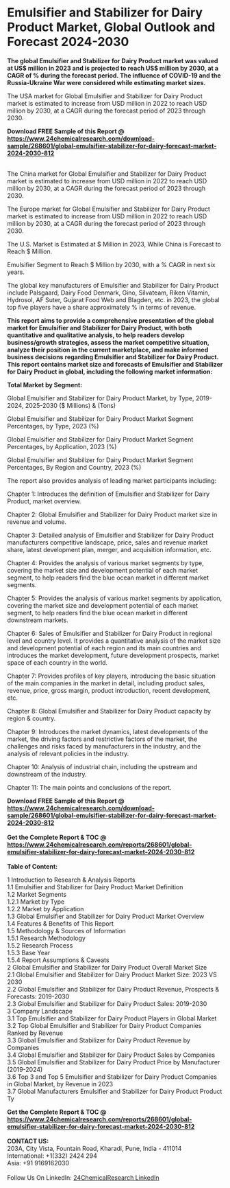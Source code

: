 <h1>Emulsifier and Stabilizer for Dairy Product Market, Global Outlook and Forecast 2024-2030</h1><p><strong>The global Emulsifier and Stabilizer for Dairy Product market was valued at US$ million in 2023 and is projected to reach US$ million by 2030, at a CAGR of % during the forecast period. The influence of COVID-19 and the Russia-Ukraine War were considered while estimating market sizes.</strong></p><p>
</p><p>The USA market for Global Emulsifier and Stabilizer for Dairy Product market is estimated to increase from USD million in 2022 to reach USD million by 2030, at a CAGR during the forecast period of 2023 through 2030.</p><div><b>Download FREE Sample of this Report @ 
            <a href="https://www.24chemicalresearch.com/download-sample/268601/global-emulsifier-stabilizer-for-dairy-forecast-market-2024-2030-812">
            https://www.24chemicalresearch.com/download-sample/268601/global-emulsifier-stabilizer-for-dairy-forecast-market-2024-2030-812</a></b></div><br><p>
</p><p>The China market for Global Emulsifier and Stabilizer for Dairy Product market is estimated to increase from USD million in 2022 to reach USD million by 2030, at a CAGR during the forecast period of 2023 through 2030.</p><p>
</p><p>The Europe market for Global Emulsifier and Stabilizer for Dairy Product market is estimated to increase from USD million in 2022 to reach USD million by 2030, at a CAGR during the forecast period of 2023 through 2030.</p><p>
</p><p>The U.S. Market is Estimated at $ Million in 2023, While China is Forecast to Reach $ Million.</p><p>
Emulsifier Segment to Reach $ Million by 2030, with a % CAGR in next six years.</p><p>
The global key manufacturers of Emulsifier and Stabilizer for Dairy Product include Palsgaard, Dairy Food Denmark, Gino, Silvateam, Riken Vitamin, Hydrosol, AF Suter, Gujarat Food Web and Blagden, etc. in 2023, the global top five players have a share approximately % in terms of revenue.</p><p>
<strong>This report aims to provide a comprehensive presentation of the global market for Emulsifier and Stabilizer for Dairy Product, with both quantitative and qualitative analysis, to help readers develop business/growth strategies, assess the market competitive situation, analyze their position in the current marketplace, and make informed business decisions regarding Emulsifier and Stabilizer for Dairy Product. This report contains market size and forecasts of Emulsifier and Stabilizer for Dairy Product in global, including the following market information:</strong></p><p>
</p><p>
<strong>Total Market by Segment:</strong></p><p>
Global Emulsifier and Stabilizer for Dairy Product Market, by Type, 2019-2024, 2025-2030 ($ Millions) &amp; (Tons)</p><p>
Global Emulsifier and Stabilizer for Dairy Product Market Segment Percentages, by Type, 2023 (%)</p><p>
</p><p>
Global Emulsifier and Stabilizer for Dairy Product Market Segment Percentages, by Application, 2023 (%)</p><p>
</p><p>
Global Emulsifier and Stabilizer for Dairy Product Market Segment Percentages, By Region and Country, 2023 (%)</p><p>
</p><p>
	</p><p>
The report also provides analysis of leading market participants including:</p><p>
</p><p>
</p><p>
Chapter 1: Introduces the definition of Emulsifier and Stabilizer for Dairy Product, market overview.</p><p>
Chapter 2: Global Emulsifier and Stabilizer for Dairy Product market size in revenue and volume.</p><p>
Chapter 3: Detailed analysis of Emulsifier and Stabilizer for Dairy Product manufacturers competitive landscape, price, sales and revenue market share, latest development plan, merger, and acquisition information, etc.</p><p>
Chapter 4: Provides the analysis of various market segments by type, covering the market size and development potential of each market segment, to help readers find the blue ocean market in different market segments.</p><p>
Chapter 5: Provides the analysis of various market segments by application, covering the market size and development potential of each market segment, to help readers find the blue ocean market in different downstream markets.</p><p>
Chapter 6: Sales of Emulsifier and Stabilizer for Dairy Product in regional level and country level. It provides a quantitative analysis of the market size and development potential of each region and its main countries and introduces the market development, future development prospects, market space of each country in the world.</p><p>
Chapter 7: Provides profiles of key players, introducing the basic situation of the main companies in the market in detail, including product sales, revenue, price, gross margin, product introduction, recent development, etc.</p><p>
Chapter 8: Global Emulsifier and Stabilizer for Dairy Product capacity by region &amp; country.</p><p>
Chapter 9: Introduces the market dynamics, latest developments of the market, the driving factors and restrictive factors of the market, the challenges and risks faced by manufacturers in the industry, and the analysis of relevant policies in the industry.</p><p>
Chapter 10: Analysis of industrial chain, including the upstream and downstream of the industry.</p><p>
Chapter 11: The main points and conclusions of the report.</p><div><b>Download FREE Sample of this Report @ 
            <a href="https://www.24chemicalresearch.com/download-sample/268601/global-emulsifier-stabilizer-for-dairy-forecast-market-2024-2030-812">
            https://www.24chemicalresearch.com/download-sample/268601/global-emulsifier-stabilizer-for-dairy-forecast-market-2024-2030-812</a></b></div><br><div><b>Get the Complete Report & TOC @ 
            <a href="https://www.24chemicalresearch.com/reports/268601/global-emulsifier-stabilizer-for-dairy-forecast-market-2024-2030-812">
            https://www.24chemicalresearch.com/reports/268601/global-emulsifier-stabilizer-for-dairy-forecast-market-2024-2030-812</a></b></div><br>
            <b>Table of Content:</b><p>1 Introduction to Research & Analysis Reports<br />
    1.1 Emulsifier and Stabilizer for Dairy Product Market Definition<br />
    1.2 Market Segments<br />
        1.2.1 Market by Type<br />
        1.2.2 Market by Application<br />
    1.3 Global Emulsifier and Stabilizer for Dairy Product Market Overview<br />
    1.4 Features & Benefits of This Report<br />
    1.5 Methodology & Sources of Information<br />
        1.5.1 Research Methodology<br />
        1.5.2 Research Process<br />
        1.5.3 Base Year<br />
        1.5.4 Report Assumptions & Caveats<br />
2 Global Emulsifier and Stabilizer for Dairy Product Overall Market Size<br />
    2.1 Global Emulsifier and Stabilizer for Dairy Product Market Size: 2023 VS 2030<br />
    2.2 Global Emulsifier and Stabilizer for Dairy Product Revenue, Prospects & Forecasts: 2019-2030<br />
    2.3 Global Emulsifier and Stabilizer for Dairy Product Sales: 2019-2030<br />
3 Company Landscape<br />
    3.1 Top Emulsifier and Stabilizer for Dairy Product Players in Global Market<br />
    3.2 Top Global Emulsifier and Stabilizer for Dairy Product Companies Ranked by Revenue<br />
    3.3 Global Emulsifier and Stabilizer for Dairy Product Revenue by Companies<br />
    3.4 Global Emulsifier and Stabilizer for Dairy Product Sales by Companies<br />
    3.5 Global Emulsifier and Stabilizer for Dairy Product Price by Manufacturer (2019-2024)<br />
    3.6 Top 3 and Top 5 Emulsifier and Stabilizer for Dairy Product Companies in Global Market, by Revenue in 2023<br />
    3.7 Global Manufacturers Emulsifier and Stabilizer for Dairy Product Product Ty</p><div><b>Get the Complete Report & TOC @ 
            <a href="https://www.24chemicalresearch.com/reports/268601/global-emulsifier-stabilizer-for-dairy-forecast-market-2024-2030-812">
            https://www.24chemicalresearch.com/reports/268601/global-emulsifier-stabilizer-for-dairy-forecast-market-2024-2030-812</a></b></div><br><b>CONTACT US:</b><br>
            203A, City Vista, Fountain Road, Kharadi, Pune, India - 411014<br>
            International: +1(332) 2424 294<br>
            Asia: +91 9169162030 <br><br>
            Follow Us On LinkedIn: <a href="https://www.linkedin.com/company/24chemicalresearch/">24ChemicalResearch LinkedIn</a>